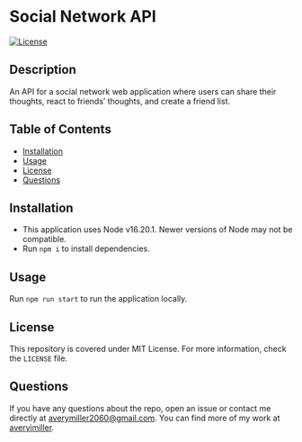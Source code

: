 # Social Network API
[![License](https://img.shields.io/badge/License-MIT-yellow.svg)](https://opensource.org/licenses/MIT)

## Description
An API for a social network web application where users can share their thoughts, react to friends’ thoughts, and create a friend list.

## Table of Contents
- [Installation](#installation)
- [Usage](#usage)
- [License](#license)
- [Questions](#questions)

## Installation
- This application uses Node v16.20.1. Newer versions of Node may not be compatible.
- Run `npm i` to install dependencies.

## Usage
Run `npm run start` to run the application locally.

## License
This repository is covered under MIT License. For more information, check the `LICENSE` file.

## Questions
If you have any questions about the repo, open an issue 
or contact me directly at averymiller2060@gmail.com. You can find 
more of my work at [averyjmiller](https://github.com/averyjmiller).